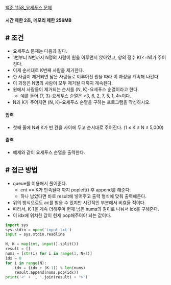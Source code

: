
[백준 1158_요세푸스 문제](https://www.acmicpc.net/problem/1158)

#### **시간 제한 2초, 메모리 제한 256MB**

## **# 조건**

- 요세푸스 문제는 다음과 같다.
- 1번부터 N번까지 N명의 사람이 원을 이루면서 앉아있고, 양의 정수 K(<=N)가 주어진다.
- 이제 순서대로 K번째 사람을 제거한다. 
- 한 사람이 제거되면 남은 사람들로 이루어진 원을 따라 이 과정을 계속해 나간다. 
- 이 과정은 N명의 사람이 모두 제거될 때까지 계속된다. 
- 원에서 사람들이 제거되는 순서를 (N, K)-요세푸스 순열이라고 한다. 
	- 예를 들어 (7, 3)-요세푸스 순열은 <3, 6, 2, 7, 5, 1, 4>이다.
- N과 K가 주어지면 (N, K)-요세푸스 순열을 구하는 프로그램을 작성하시오.

#### **입력**
- 첫째 줄에 N과 K가 빈 칸을 사이에 두고 순서대로 주어진다. (1 ≤ K ≤ N ≤ 5,000)

#### **출력**
- 예제와 같이 요세푸스 순열을 출력한다.

## **# 접근 방법**

- queue를 이용해서 풀어준다.
	- cnt == K가 만족될때 까지 popleft() 후 append를 해준다.
	- 하나 남았다면 바로 result에 넣어주고 출력 형식에 맞춰 출력해준다.
- 위의 방식으로도 ac를 받을 수 있지만 시간적인 부분에서 비효율 적이다.
- 따라서, K-1을 계속 더해주며 현재 남은 nums의 길이로 나눠서 idx를 구해준다.
- 이 idx에 위치한 값이 현재 pop해주어야 되는 값이다.

```python
import sys  
sys.stdin = open('input.txt')  
input = sys.stdin.readline  
  
N, K = map(int, input().split())  
result = []  
nums = [str(i) for i in range(1, N+1)]  
idx = 0  
for i in range(N):  
    idx = (idx + (K-1)) % len(nums)  
    result.append(nums.pop(idx))  
print('<' + ', '.join(result) + '>')
```